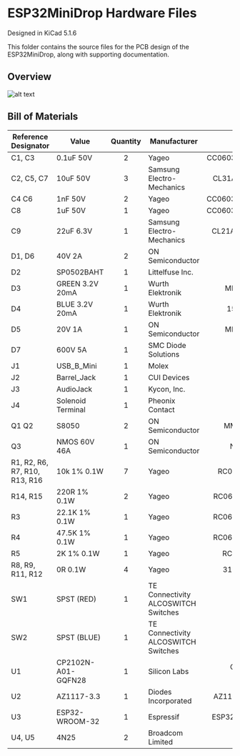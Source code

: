 # ESP32MiniDrop Hardware Files
Designed in KiCad 5.1.6 

This folder contains the source files for the PCB design of the ESP32MiniDrop, along with supporting documentation.

## Overview
![alt text](https://github.com/csmccowa/ESP32MiniDrop/raw/master/Hardware%20Files/Assembly/ESP32MiniDrop_Assembly.png "ESP32MiniDrop Board Overview")

## Bill of Materials
| Reference Designator          | Value              | Quantity | Manufacturer                        |         Part Number |
|-------------------------------|--------------------|:--------:|-------------------------------------|--------------------:|
| C1, C3                        | 0.1uF 50V          |     2    | Yageo                               |   CC0603ZRY5V9BB104 |
| C2, C5, C7                    | 10uF 50V           |     3    | Samsung Electro-Mechanics           |     CL31A106MBHNNNE |
| C4 C6                         | 1nF 50V            |     2    | Yageo                               |   CC0603KRX7R9BB102 |
| C8                            | 1uF 50V            |     1    | Yageo                               |   CC0603KRX5R9BB105 |
| C9                            | 22uF 6.3V          |     1    | Samsung Electro-Mechanics           |     CL21A226MQQNNNE |
| D1, D6                        | 40V 2A             |     2    | ON Semiconductor                    |              SS24FL |
| D2                            | SP0502BAHT         |     1    | Littelfuse Inc.                     |         SP0502BAHTG |
| D3                            | GREEN 3.2V 20mA    |     1    | Wurth Elektronik                    |       MBR120VLSFT3G |
| D4                            | BLUE 3.2V 20mA     |     1    | Wurth Elektronik                    |       150120BS75000 |
| D5                            | 20V 1A             |     1    | ON Semiconductor                    |       MBR120VLSFT3G |
| D7                            | 600V 5A            |     1    | SMC Diode Solutions                 |            SD560BTR |
| J1                            | USB_B_Mini         |     1    | Molex                               |          1050170001 |
| J2                            | Barrel_Jack        |     1    | CUI Devices                         |             PJ-037A |
| J3                            | AudioJack          |     1    | Kycon, Inc.                         |            STX-3000 |
| J4                            | Solenoid Terminal  |     1    | Pheonix Contact                     |             1935161 |
| Q1 Q2                         | S8050              |     2    | ON Semiconductor                    |       MMBT2222ALT1G |
| Q3                            | NMOS 60V 46A       |     1    | ON Semiconductor                    |        NTD5865NLT4G |
| R1, R2, R6, R7, R10, R13, R16 | 10k 1% 0.1W        |     7    | Yageo                               |     RC0603FR-0710KL |
| R14, R15                      | 220R 1% 0.1W       |     2    | Yageo                               |    RC0603FR-07220RL |
| R3                            | 22.1K 1% 0.1W      |     1    | Yageo                               |    RC0603FR-0722K1L |
| R4                            | 47.5K 1% 0.1W      |     1    | Yageo                               |    RC0603FR-0747K5L |
| R5                            | 2K 1% 0.1W         |     1    | Yageo                               |      RC0603FR-072KL |
| R8, R9, R11, R12              | 0R 0.1W            |     4    | Yageo                               |      311-0.0GRCT-ND |
| SW1                           | SPST (RED)         |     1    | TE Connectivity ALCOSWITCH Switches |           1825027-6 |
| SW2                           | SPST (BLUE)        |     1    | TE Connectivity ALCOSWITCH Switches |           1825027-8 |
| U1                            | CP2102N-A01-GQFN28 |     1    | Silicon Labs                        | CP2102N-A02-GQFN28R |
| U2                            | AZ1117-3.3         |     1    | Diodes Incorporated                 |    AZ1117CH-3.3TRG1 |
| U3                            | ESP32-WROOM-32     |     1    | Espressif                           |     ESP32-WROOM-32D |
| U4, U5                        | 4N25               |     2    | Broadcom Limited                    |           4N25-500E |
